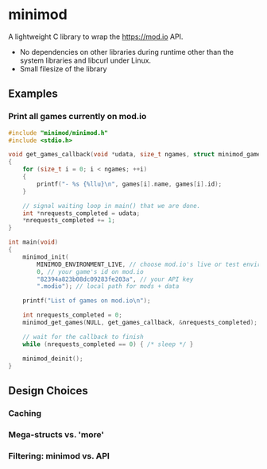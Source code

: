 # minimod
A lightweight C library to wrap the https://mod.io API.

- No dependencies on other libraries during runtime other than the system libraries and libcurl under Linux.
- Small filesize of the library

## Examples

### Print all games currently on mod.io
```c
#include "minimod/minimod.h"
#include <stdio.h>

void get_games_callback(void *udata, size_t ngames, struct minimod_game const *games)
{
	for (size_t i = 0; i < ngames; ++i)
	{
		printf("- %s {%llu}\n", games[i].name, games[i].id);
	}

	// signal waiting loop in main() that we are done.
	int *nrequests_completed = udata;
	*nrequests_completed += 1;
}

int main(void)
{
	minimod_init(
		MINIMOD_ENVIRONMENT_LIVE, // choose mod.io's live or test environment
		0, // your game's id on mod.io
		"82394a823b08dc09283fe203a", // your API key
		".modio"); // local path for mods + data

	printf("List of games on mod.io\n");

	int nrequests_completed = 0;
	minimod_get_games(NULL, get_games_callback, &nrequests_completed);

	// wait for the callback to finish
	while (nrequests_completed == 0) { /* sleep */ }

	minimod_deinit();
}
```

## Design Choices

### Caching

### Mega-structs vs. 'more'

### Filtering: minimod vs. API
